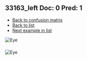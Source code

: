 ## 33163_left Doc: 0 Pred: 1
- [Back to confusion matrix](https://github.com/juliandewit/kaggle_retinopathy/blob/master/matrix.md)
- [Back to list](https://github.com/juliandewit/kaggle_retinopathy/blob/master/lists/01/list.md)
- [Next example in list](https://github.com/juliandewit/kaggle_retinopathy/blob/master/lists/01/33/3320_right.md)

![Eye](https://retinopaty.blob.core.windows.net/size1024/33163_left_0.jpeg)

### 

![Eye]()
